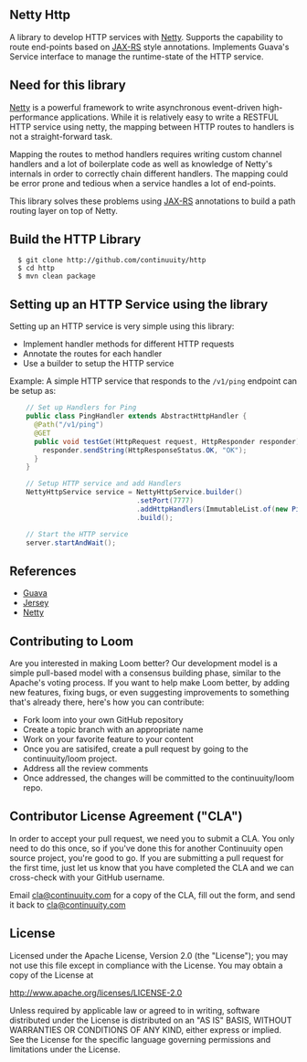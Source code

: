Netty Http
-------
A library to develop HTTP services with [Netty](http://netty.io/). Supports the capability to route end-points based on [JAX-RS](https://jax-rs-spec.java.net/) style annotations. Implements Guava's Service interface to manage the runtime-state of the HTTP service.

Need for this library 
---------------------
[Netty](http://netty.io/) is a powerful framework to write asynchronous event-driven high-performance applications. While it is relatively easy to write a RESTFUL HTTP service using netty, the mapping between HTTP routes to handlers is
not a straight-forward task.

Mapping the routes to method handlers requires writing custom channel handlers and a lot of boilerplate code
as well as knowledge of Netty's internals in order to correctly chain different handlers. The mapping could be
error prone and tedious when a service handles a lot of end-points.

This library solves these problems using [JAX-RS](https://jax-rs-spec.java.net/) annotations to build a path routing layer on top of Netty.

Build the HTTP Library
----------------------
```
  $ git clone http://github.com/continuuity/http
  $ cd http
  $ mvn clean package
```

Setting up an HTTP Service using the library
--------------------------------------------
Setting up an HTTP service is very simple using this library:
* Implement handler methods for different HTTP requests
* Annotate the routes for each handler
* Use a builder to setup the HTTP service

Example: A simple HTTP service that responds to the `/v1/ping` endpoint can be setup as:

```java
    // Set up Handlers for Ping
    public class PingHandler extends AbstractHttpHandler {
      @Path("/v1/ping")
      @GET
      public void testGet(HttpRequest request, HttpResponder responder){
        responder.sendString(HttpResponseStatus.OK, "OK");
      }
    }

    // Setup HTTP service and add Handlers
    NettyHttpService service = NettyHttpService.builder()
                               .setPort(7777)
                               .addHttpHandlers(ImmutableList.of(new PingHandler()))
                               .build();

    // Start the HTTP service
    server.startAndWait();
```

References
----------
* [Guava](https://code.google.com/p/guava-libraries/)
* [Jersey](https://jersey.java.net)
* [Netty](http://netty.io/)

## Contributing to Loom

Are you interested in making Loom better? Our development model is a simple pull-based model with a consensus building phase, similar to the Apache's voting process. If you want to help make Loom better, by adding new features, fixing bugs, or even suggesting improvements to something that's already there, here's how you can contribute:

 * Fork loom into your own GitHub repository
 * Create a topic branch with an appropriate name
 * Work on your favorite feature to your content
 * Once you are satisifed, create a pull request by going to the continuuity/loom project.
 * Address all the review comments
 * Once addressed, the changes will be committed to the continuuity/loom repo.

## Contributor License Agreement ("CLA")
In order to accept your pull request, we need you to submit a CLA. You only need to do this once, so if you've done this for another Continuuity open source project, you're good to go. If you are submitting a pull request for the first time, just let us know that you have completed the CLA and we can cross-check with your GitHub username. 

Email cla@continuuity.com for a copy of the CLA, fill out the form, and send it back to cla@continuuity.com


## License
Licensed under the Apache License, Version 2.0 (the "License"); you may not use this file except in compliance with the License. You may obtain a copy of the License at

http://www.apache.org/licenses/LICENSE-2.0

Unless required by applicable law or agreed to in writing, software distributed under the License is distributed on an "AS IS" BASIS, WITHOUT WARRANTIES OR CONDITIONS OF ANY KIND, either express or implied. See the License for the specific language governing permissions and limitations under the License.
